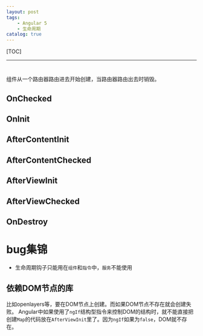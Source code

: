 ```yaml
---
layout: post
tags: 
    - Angular 5
    - 生命周期
catalog: true
---
```


[TOC]

---

#

组件从一个路由器路由进去开始创建，当路由器路由出去时销毁。

## OnChecked

## OnInit

## AfterContentInit

## AfterContentChecked

## AfterViewInit

## AfterViewChecked

## OnDestroy

# bug集锦

- 生命周期钩子只能用在`组件`和`指令`中，`服务`不能使用

## 依赖DOM节点的库

比如openlayers等，要在DOM节点上创建。而如果DOM节点不存在就会创建失败。
Angular中如果使用了`ngIf`结构型指令来控制DOM的结构时，就不能直接把创建`Map`的代码放在`AfterViewInit`里了。因为`ngIf`如果为`false`，DOM就不存在。